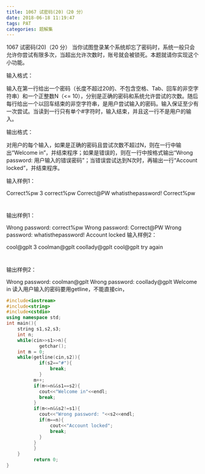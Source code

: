 ```yaml
---
title: 1067 试密码(20)（20 分）
date: 2018-06-18 11:19:47
tags: PAT
categories: 题解集
---
```


1067 试密码(20)（20 分）
当你试图登录某个系统却忘了密码时，系统一般只会允许你尝试有限多次，当超出允许次数时，账号就会被锁死。本题就请你实现这个小功能。

输入格式：

输入在第一行给出一个密码（长度不超过20的、不包含空格、Tab、回车的非空字符串）和一个正整数N（<= 10），分别是正确的密码和系统允许尝试的次数。随后每行给出一个以回车结束的非空字符串，是用户尝试输入的密码。输入保证至少有一次尝试。当读到一行只有单个#字符时，输入结束，并且这一行不是用户的输入。

输出格式：

对用户的每个输入，如果是正确的密码且尝试次数不超过N，则在一行中输出“Welcome in”，并结束程序；如果是错误的，则在一行中按格式输出“Wrong password: 用户输入的错误密码”；当错误尝试达到N次时，再输出一行“Account locked”，并结束程序。

输入样例1：

Correct%pw 3
correct%pw
Correct@PW
whatisthepassword!
Correct%pw
#
输出样例1：

Wrong password: correct%pw
Wrong password: Correct@PW
Wrong password: whatisthepassword!
Account locked
输入样例2：

cool@gplt 3
coolman@gplt
coollady@gplt
cool@gplt
try again
#
输出样例2：

Wrong password: coolman@gplt
Wrong password: coollady@gplt
Welcome in
 读入用户输入的密码要用getline，不能直接cin，
```cpp
#include<iostream>
#include<string>
#include<cstdio>
using namespace std;
int main(){
    string s1,s2,s3;
    int n;
    while(cin>>s1>>n){
            getchar();
    int m = 0;
    while(getline(cin,s2)){
            if(s2=="#"){
                break;
            }
          m++;
          if(m<=n&&s1==s2){
            cout<<"Welcome in"<<endl;
            break;
          }
          if(m<=n&&s2!=s1){
            cout<<"Wrong password: "<<s2<<endl;
            if(m==n){
                cout<<"Account locked";
                break;
            }
          }
          }
    }
          return 0;
}

```